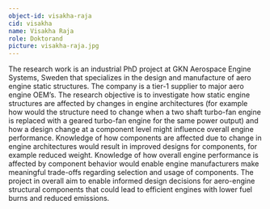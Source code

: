 ```yaml
---
object-id: visakha-raja
cid: visakha
name: Visakha Raja
role: Doktorand
picture: visakha-raja.jpg
---
```


The research work is an industrial PhD project at GKN Aerospace Engine Systems, Sweden that specializes in the design and manufacture of aero engine static structures. The company is a tier-1 supplier to major aero engine OEM’s. The research objective is to investigate how static engine structures are affected by changes in engine architectures (for example how would the structure need to change when a two shaft turbo-fan engine is replaced with a geared turbo-fan engine for the same power output) and how a design change at a component level might influence overall engine performance. Knowledge of how components are affected due to change in engine architectures would result in improved designs for components, for example reduced weight. Knowledge of how overall engine performance is affected by component behavior would enable engine manufacturers make meaningful trade-offs regarding selection and usage of components. The project in overall aim to enable informed design decisions for aero-engine structural components that could lead to efficient engines with lower fuel burns and reduced emissions.
